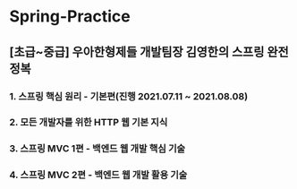 # Spring-Practice
 ## [초급~중급] 우아한형제들 개발팀장 김영한의 스프링 완전 정복
   ### 1. 스프링 핵심 원리 - 기본편(진행 2021.07.11 ~ 2021.08.08)
   ### 2. 모든 개발자를 위한 HTTP 웹 기본 지식
   ### 3. 스프링 MVC 1편 - 백엔드 웹 개발 핵심 기술
   ### 4. 스프링 MVC 2편 - 백엔드 웹 개발 활용 기술
